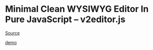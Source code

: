 # Minimal Clean WYSIWYG Editor In Pure JavaScript – v2editor.js

[Source](https://www.cssscript.com/minimal-clean-wysiwyg-editor-pure-javascript-v2editor-js/)

[demo](https://www.cssscript.com/demo/minimal-clean-wysiwyg-editor-pure-javascript-v2editor-js/)
